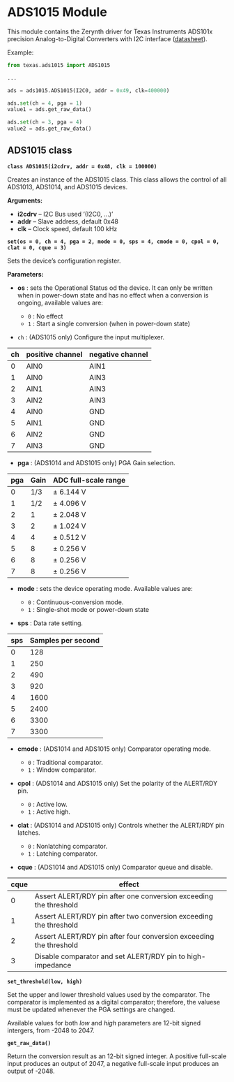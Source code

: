 # ADS1015 Module

This module contains the Zerynth driver for Texas Instruments ADS101x precision Analog-to-Digital Converters with I2C interface ([datasheet](http://www.ti.com/lit/ds/symlink/ads1015.pdf)).

Example:

```py
from texas.ads1015 import ADS1015

...

ads = ads1015.ADS1015(I2C0, addr = 0x49, clk=400000)

ads.set(ch = 4, pga = 1)
value1 = ads.get_raw_data()

ads.set(ch = 3, pga = 4)
value2 = ads.get_raw_data()
```

## ADS1015 class


**`class ADS1015(i2cdrv, addr = 0x48, clk = 100000)`**

Creates an instance of the ADS1015 class. This class allows the control of all ADS1013, ADS1014, and ADS1015 devices.


**Arguments:**

    
* **i2cdrv** – I2C Bus used ‘(I2C0, …)’
* **addr** – Slave address, default 0x48
* **clk** – Clock speed, default 100 kHz



**`set(os = 0, ch = 4, pga = 2, mode = 0, sps = 4, cmode = 0, cpol = 0, clat = 0, cque = 3)`**

Sets the device’s configuration register.

**Parameters:**


* **os** : sets the Operational Status od the device. It can only be written when in power-down state and has no effect when a conversion is ongoing, available values are:

    * `0` : No effect
    * `1` : Start a single conversion (when in power-down state)


* ```ch``` : (ADS1015 only) Configure the input multiplexer.

| ch | positive channel | negative channel |
|----|------------------|------------------|
| 0  | AIN0             | AIN1             |
| 1  | AIN0             | AIN3             |
| 2  | AIN1             | AIN3             |
| 3  | AIN2             | AIN3             |
| 4  | AIN0             | GND              |
| 5  | AIN1             | GND              |
| 6  | AIN2             | GND              |
| 7  | AIN3             | GND              |

* **pga** : (ADS1014 and ADS1015 only) PGA Gain selection.

| pga | Gain | ADC full-scale range |
|-----|------|----------------------|
| 0   | 1/3  | ± 6.144 V            |
| 1   | 1/2  | ± 4.096 V            |
| 2   | 1    | ± 2.048 V            |
| 3   | 2    | ± 1.024 V            |
| 4   | 4    | ± 0.512 V            |
| 5   | 8    | ± 0.256 V            |
| 6   | 8    | ± 0.256 V            |
| 7   | 8    | ± 0.256 V            |

* **mode** : sets the device operating mode. Available values are:


    * `0` : Continuous-conversion mode.
    * `1` : Single-shot mode or power-down state


* **sps** : Data rate setting.

| sps | Samples per second |
|-----|--------------------|
| 0   | 128                |
| 1   | 250                |
| 2   | 490                |
| 3   | 920                |
| 4   | 1600               |
| 5   | 2400               |
| 6   | 3300               |
| 7   | 3300               |

* **cmode** : (ADS1014 and ADS1015 only) Comparator operating mode.

    * `0` : Traditional comparator.
    * `1` : Window comparator.


* **cpol** : (ADS1014 and ADS1015 only) Set the polarity of the ALERT/RDY pin.

    * `0` : Active low.
    * `1` : Active high.


* **clat** : (ADS1014 and ADS1015 only) Controls whether the ALERT/RDY pin latches.

    * `0` : Nonlatching comparator.
    * `1` : Latching comparator.


* **cque** : (ADS1014 and ADS1015 only) Comparator queue and disable.

| cque | effect                                                             |
|------|--------------------------------------------------------------------|
| 0    | Assert ALERT/RDY pin after one conversion exceeding the threshold  |
| 1    | Assert ALERT/RDY pin after two conversion exceeding the threshold  |
| 2    | Assert ALERT/RDY pin after four conversion exceeding the threshold |
| 3    | Disable comparator and set ALERT/RDY pin to high-impedance         |

**`set_threshold(low, high)`**

Set the upper and lower threshold values used by the comparator. The comparator is implemented as a digital comparator; therefore, the valuese must be updated whenever the PGA settings are changed.

Available values for both *low* and *high* parameters are 12-bit signed intergers, from -2048 to 2047.


**`get_raw_data()`**

Return the conversion result as an 12-bit signed integer. A positive full-scale input produces an output of 2047, a negative full-scale input produces an output of -2048.
<!--stackedit_data:
eyJoaXN0b3J5IjpbMTA4MDU2OTg0NV19
-->